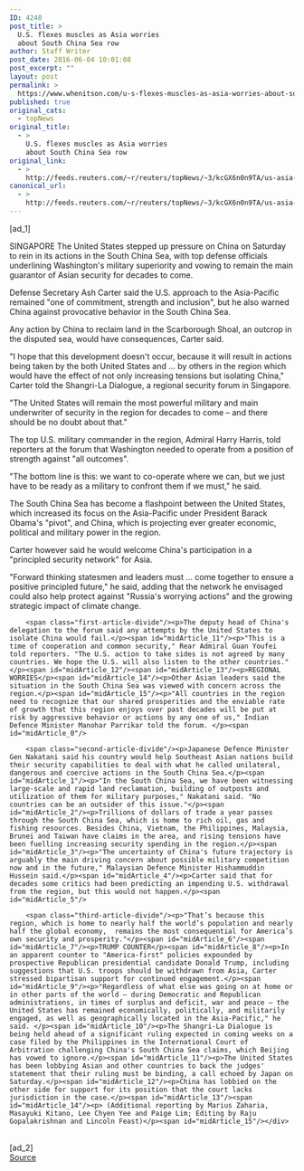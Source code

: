 ```yaml
---
ID: 4248
post_title: >
  U.S. flexes muscles as Asia worries
  about South China Sea row
author: Staff Writer
post_date: 2016-06-04 10:01:08
post_excerpt: ""
layout: post
permalink: >
  https://www.whenitson.com/u-s-flexes-muscles-as-asia-worries-about-south-china-sea-row/
published: true
original_cats:
  - topNews
original_title:
  - >
    U.S. flexes muscles as Asia worries
    about South China Sea row
original_link:
  - >
    http://feeds.reuters.com/~r/reuters/topNews/~3/kcGX6n0n9TA/us-asia-security-idUSKCN0YQ01N
canonical_url:
  - >
    http://feeds.reuters.com/~r/reuters/topNews/~3/kcGX6n0n9TA/us-asia-security-idUSKCN0YQ01N
---
```

 [ad_1]
<br><div id="articleText">
<span id="midArticle_start"/>

<span id="midArticle_0"/><span class="focusParagraph" readability="5"><p><span class="articleLocation">SINGAPORE</span> The United States stepped up pressure on China on Saturday to rein in its actions in the South China Sea, with top defense officials underlining Washington's military superiority and vowing to remain the main guarantor of Asian security for decades to come.</p></span><span id="midArticle_1"/><p>Defense Secretary Ash Carter said the U.S. approach to the Asia-Pacific remained "one of commitment, strength and inclusion", but he also warned China against provocative behavior in the South China Sea.</p><span id="midArticle_2"/><p>Any action by China to reclaim land in the Scarborough Shoal, an outcrop in the disputed sea, would have consequences, Carter said.</p><span id="midArticle_3"/><p>"I hope that this development doesn't occur, because it will result in actions being taken by the both United States and ... by others in the region which would have the effect of not only increasing tensions but isolating China," Carter told the Shangri-La Dialogue, a regional security forum in Singapore.</p><span id="midArticle_4"/><p>"The United States will remain the most powerful military and main underwriter of security in the region for decades to come – and there should be no doubt about that."</p><span id="midArticle_5"/><p>The top U.S. military commander in the region, Admiral Harry Harris, told reporters at the forum that Washington needed to operate from a position of strength against "all outcomes".</p><span id="midArticle_6"/><p>"The bottom line is this: we want to co-operate where we can, but we just have to be ready as a military to confront them if we must," he said.</p><span id="midArticle_7"/><p>The South China Sea has become a flashpoint between the United States, which increased its focus on the Asia-Pacific under President Barack Obama's "pivot", and China, which is projecting ever greater economic, political and military power in the region.</p><span id="midArticle_8"/><p>Carter however said he would welcome China's participation in a "principled security network" for Asia.</p><span id="midArticle_9"/><p>"Forward thinking statesmen and leaders must ... come together to ensure a positive principled future," he said, adding that the network he envisaged could also help protect against "Russia's worrying actions" and the growing strategic impact of climate change.</p><span id="midArticle_10"/>
        
        <span class="first-article-divide"/><p>The deputy head of China's delegation to the forum said any attempts by the United States to isolate China would fail.</p><span id="midArticle_11"/><p>"This is a time of cooperation and common security," Rear Admiral Guan Youfei told reporters. "The U.S. action to take sides is not agreed by many countries. We hope the U.S. will also listen to the other countries."</p><span id="midArticle_12"/><span id="midArticle_13"/><p>REGIONAL WORRIES</p><span id="midArticle_14"/><p>Other Asian leaders said the situation in the South China Sea was viewed with concern across the region.</p><span id="midArticle_15"/><p>"All countries in the region need to recognize that our shared prosperities and the enviable rate of growth that this region enjoys over past decades will be put at risk by aggressive behavior or actions by any one of us," Indian Defence Minister Manohar Parrikar told the forum. </p><span id="midArticle_0"/>
        
        <span class="second-article-divide"/><p>Japanese Defence Minister Gen Nakatani said his country would help Southeast Asian nations build their security capabilities to deal with what he called unilateral, dangerous and coercive actions in the South China Sea.</p><span id="midArticle_1"/><p>"In the South China Sea, we have been witnessing large-scale and rapid land reclamation, building of outposts and utilization of them for military purposes," Nakatani said. "No countries can be an outsider of this issue."</p><span id="midArticle_2"/><p>Trillions of dollars of trade a year passes through the South China Sea, which is home to rich oil, gas and fishing resources. Besides China, Vietnam, the Philippines, Malaysia, Brunei and Taiwan have claims in the area, and rising tensions have been fuelling increasing security spending in the region.</p><span id="midArticle_3"/><p>"The uncertainty of China's future trajectory is arguably the main driving concern about possible military competition now and in the future," Malaysian Defence Minister Hishammuddin Hussein said.</p><span id="midArticle_4"/><p>Carter said that for decades some critics had been predicting an impending U.S. withdrawal from the region, but this would not happen.</p><span id="midArticle_5"/>
        
        <span class="third-article-divide"/><p>"That’s because this region, which is home to nearly half the world’s population and nearly half the global economy,  remains the most consequential for America’s own security and prosperity."</p><span id="midArticle_6"/><span id="midArticle_7"/><p>TRUMP COUNTER</p><span id="midArticle_8"/><p>In an apparent counter to "America-first" policies expounded by prospective Republican presidential candidate Donald Trump, including suggestions that U.S. troops should be withdrawn from Asia, Carter stressed bipartisan support for continued engagement.</p><span id="midArticle_9"/><p>"Regardless of what else was going on at home or in other parts of the world – during Democratic and Republican administrations, in times of surplus and deficit, war and peace – the United States has remained economically, politically, and militarily engaged, as well as geographically located in the Asia-Pacific," he said. </p><span id="midArticle_10"/><p>The Shangri-La Dialogue is being held ahead of a significant ruling expected in coming weeks on a case filed by the Philippines in the International Court of Arbitration challenging China's South China Sea claims, which Beijing has vowed to ignore.</p><span id="midArticle_11"/><p>The United States has been lobbying Asian and other countries to back the judges' statement that their ruling must be binding, a call echoed by Japan on Saturday.</p><span id="midArticle_12"/><p>China has lobbied on the other side for support for its position that the court lacks jurisdiction in the case.</p><span id="midArticle_13"/><span id="midArticle_14"/><p> (Additional reporting by Marius Zaharia, Masayuki Kitano, Lee Chyen Yee and Paige Lim; Editing by Raju Gopalakrishnan and Lincoln Feast)</p><span id="midArticle_15"/></div>
<br>[ad_2]
<br><a href="http://feeds.reuters.com/~r/reuters/topNews/~3/kcGX6n0n9TA/us-asia-security-idUSKCN0YQ01N">Source </a>